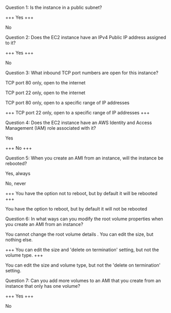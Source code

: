 Question 1: Is the instance in a public subnet?

 +++ Yes +++

 No


Question 2: Does the EC2 instance have an IPv4 Public IP address assigned to it?

 +++ Yes +++

 No


Question 3: What inbound TCP port numbers are open for this instance?

 TCP port 80 only, open to the internet


 TCP port 22 only, open to the internet


 TCP port 80 only, open to a specific range of IP addresses


+++ TCP port 22 only, open to a specific range of IP addresses +++


Question 4: Does the EC2 instance have an AWS Identity and Access Management (IAM) role associated with it?

 Yes

 +++ No +++


Question 5: When you create an AMI from an instance, will the instance be rebooted?

 Yes, always

 No, never

 +++ You have the option not to reboot, but by default it will be rebooted +++ 

 You have the option to reboot, but by default it will not be rebooted



Question 6: In what ways can you modify the root volume properties when you create an AMI from an instance?

 You cannot change the root volume details
.
 You can edit the size, but nothing else.

 +++ You can edit the size and 'delete on termination' setting, but not the volume type. +++ 

 You can edit the size and volume type, but not the 'delete on termination' setting.



Question 7: Can you add more volumes to an AMI that you create from an instance that only has one volume?

 +++ Yes +++

 No
